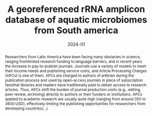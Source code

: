 ---
title: "A georeferenced rRNA amplicon database of aquatic microbiomes from South america"

authors:
- Schiaffino M.R. 
- Quiroga M.V.
- Metz S.
- Arboleda C.
- Padulles M.L.
- Alonso C. 
- Unrein F.
- Izaguirre I. 
- Sarmento H.

#author_notes:
#- "Equal contribution"
#- "Equal contribution"

date: "2024-01"
doi: "https://www.doi.org/10.5281/zenodo.10324505"

# Schedule page publish date (NOT publication's date).
#publishDate: "2022-01-13"

# Publication type.
# Legend: 0 = Uncategorized; 1 = Conference paper; 2 = Journal article;
# 3 = Preprint / Working Paper; 4 = Report; 5 = Book; 6 = Book section;
# 7 = Thesis; 8 = Patent
publication_types: ["1"]

# Publication name and optional abbreviated publication name.
publication: "*SillNews,83*"
publication_short: ""

abstract: Researchers from Latin America have been facing many obstacles in science, ranging fromlimited research funding to language barriers, and in recent years the increase in pay-to-publish journals. Journals use a variety of models to meet their income needs and publishing service costs, and Article Processing Charges (APCs) is one of them. APCs are charged to authors of arƟcles during the publication process and used by open-access journals in place of subscription feesthat libraries and readers have traditionally paid to obtain access to research articles. Thus, APCs shift the burden of journal production costs (e.g., editing, peer review, archiving) directly to authors or their funders or institutions. APCs applied to academic research are usually quite high (ranging from around 350 to 3600 USD), effectively limiting the publishing opportunities for researchers from developing countries(...)

# Summary. An optional shortened abstract.


tags:
- Opinion
- Microbial diversity
- South America


featured: false

# links:
# - name: ""
# url: ""
url_pdf: 'files/Schiaffino_et_al-2024-Inequality_in_Academic_Publishing_Latin_American_Researchers_Against_the_Odds.pdf'
url_code: ''
url_dataset: ''
#url_poster: ''
#url_project: ''
#url_slides: ''
#url_source: ''
#url_video: ''

# Featured image
# To use, add an image named `featured.jpg/png` to your page's folder. 
#image:
#  caption: 'Image credit: [**Unsplash**](https://unsplash.com/photos/jdD8gXaTZsc)'
#  focal_point: ""
#  preview_only: false

# Associated Projects (optional).
#   Associate this publication with one or more of your projects.
#   Simply enter your project's folder or file name without extension.
#   E.g. `internal-project` references `content/project/internal-project/index.md`.
#   Otherwise, set `projects: []`.
projects: []

# Slides (optional).
#   Associate this publication with Markdown slides.
#   Simply enter your slide deck's filename without extension.
#   E.g. `slides: "example"` references `content/slides/example/index.md`.
#   Otherwise, set `slides: ""`.
# slides: example
---